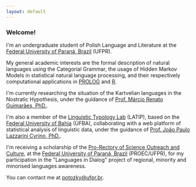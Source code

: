 ```yaml
---
layout: default
---
```


### Welcome!

I'm an undergraduate student of Polish Language and Literature at the [Federal University of Paraná, Brazil](https://www.ufpr.br/) (UFPR).

My general academic interests are the formal description of natural languages using the Categorial Grammar, the usage of Hidden Markov Models in statistical natural language processing, and their respectively computational applications in [PROLOG](https://www.swi-prolog.org/) and [R](https://www.r-project.org/). 

I'm currently researching the situation of the Kartvelian languages in the Nostratic Hypothesis, under the guidance of [Prof. Márcio Renato Guimarães, PhD.](https://marciorenato.wordpress.com/).

I'm also a member of the [Linguistic Typology Lab](http://latip.com.br/) (LATIP), based on the [Federal University of Bahia](https://www.ufba.br/) (UFBA), collaborating with a web platform of statistical analysis of linguistic data, under the guidance of [Prof. João Paulo Lazzarini Cyrino, PhD.](http://lattes.cnpq.br/0607604801534336).

I'm receiving a scholarship of the [Pro-Rectory of Science Outreach and Culture](http://www.proec.ufpr.br), at the [Federal University of Paraná, Brazil](https://www.ufpr.br/) (PROEC/UFPR), for my participation in the "Languages in Dialog" project of regional, minority and minorised languages awareness.

You can contact me at [potozky@ufpr.br](mailto:potozky@ufpr.br).
